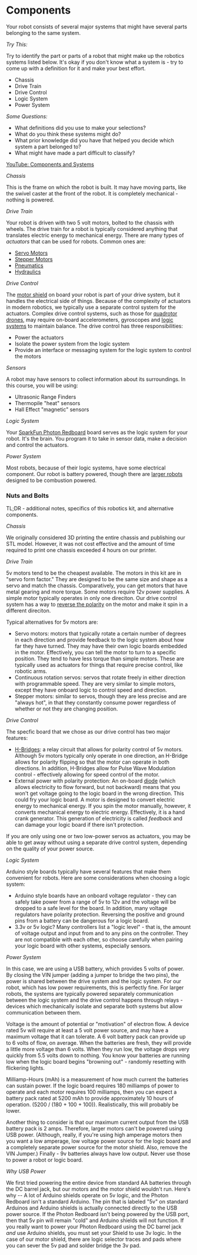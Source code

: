 # Components

Your robot consists of several major systems that might have several parts belonging to the same system. 

_*Try This:*_

Try to identify the part or parts of a robot that might make up the robotics systems listed below. It's okay if you don't know what a system is - try to come up with a definition for it and make your best effort.

- Chassis
- Drive Train
- Drive Control
- Logic System
- Power System

_*Some Questions:*_

- What definitions did you use to make your selections? 
- What do you think these systems might do? 
- What prior knowledge did you have that helped you decide which system a part belonged to? 
- What might have made a part difficult to classify?

[YouTube: Components and Systems](https://www.youtube.com/watch?v=ahPsGrApbpg)

_*Chassis*_

This is the frame on which the robot is built. It may have moving parts, like the swivel caster at the front of the robot. It is completely mechanical - nothing is powered.

_*Drive Train*_

Your robot is driven with two 5 volt motors, bolted to the chassis with wheels. The drive train for a robot is typically considered anything that translates electric energy to mechanical energy. There are many types of _actuators_ that can be used for robots. Common ones are:

- [Servo Motors](https://en.wikipedia.org/wiki/Servomotor)
- [Stepper Motors](https://en.wikipedia.org/wiki/Stepper_motor)
- [Pneumatics](https://en.wikipedia.org/wiki/Pneumatics)
- [Hydraulics](https://en.wikipedia.org/wiki/Hydraulics)

_*Drive Control*_

The [motor shield](https://www.adafruit.com/products/1438) on board your robot is part of your drive system, but it handles the electrical side of things. Because of the complexity of actuators in modern robotics, we typically use a separate control system for the actuators. Complex drive control systems, such as those for [quadrotor drones](https://www.youtube.com/watch?v=geqip_0Vjec), may require on-board accelerometers, gyroscopes and [logic systems](https://www.youtube.com/watch?v=UR0hOmjaHp0) to maintain balance. The drive control has three responsibilities:

- Power the actuators
- Isolate the power system from the logic system
- Provide an interface or messaging system for the logic system to control the motors

_*Sensors*_

A robot may have sensors to collect information about its surroundings. In this course, you will be using:

- Ultrasonic Range Finders
- Thermopile "heat" sensors
- Hall Effect "magnetic" sensors

_*Logic System*_

Your [SparkFun Photon Redboard](https://www.youtube.com/watch?v=RP2ow-N9VD0) board serves as the logic system for your robot. It's the brain. You program it to take in sensor data, make a decision and control the actuators.

_*Power System*_

Most robots, because of their logic systems, have some electrical component. Our robot is battery powered, though there are [larger robots](https://www.youtube.com/watch?v=wE3fmFTtP9g) designed to be combustion powered.

### Nuts and Bolts

TL;DR - additional notes, specifics of this robotics kit, and alternative components.

_*Chassis*_

We originally considered 3D printing the entire chassis and publishing our STL model. However, it was not cost effective and the amount of time required to print one chassis exceeded 4 hours on our printer.

_*Drive Train*_

5v motors tend to be the cheapest available. The motors in this kit are in "servo form factor." They are designed to be the same size and shape as a servo and match the chassis. Comparatively, you can get motors that have metal gearing and more torque. Some motors require 12v power supplies. A simple motor typically operates in only one direciton. Our drive control system has a way to [reverse the polarity](https://www.youtube.com/watch?v=QDaCMhKPGys) on the motor and make it spin in a different direciton.

Typical alternatives for 5v motors are:

-  Servo motors: motors that typically rotate a certain number of degrees in each direction and provide feedback to the logic system about how far they have turned. They may have their own logic boards embedded in the motor. Effectively, you can tell the motor to turn to a specific position. They tend to have less torque than simple motors. These are typically used as actuators for things that require precise control, like robotic arms.
-  Continuous rotation servos: servos that rotate freely in either direction with programmable speed. They are very similar to simple motors, except they have onboard logic to control speed and direction.
-  Stepper motors: similar to servos, though they are less precise and are "always hot", in that they constantly consume power regardless of whether or not they are changing position.

_*Drive Control*_

The specfic board that we chose as our drive control has two major features:

- [H-Bridges](https://en.wikipedia.org/wiki/H_bridge): a relay circuit that allows for polarity control of 5v motors. Although 5v motors typically only operate in one direction, an H-Bridge allows for polarity flipping so that the motor can operate in both directions. In addition, H-Bridges allow for Pulse Wave Modulation control - effectively allowing for speed control of the motor.
- External power with polarity protection: An on-board [diode](https://en.wikipedia.org/wiki/Diode) (which allows electricity to flow forward, but not backward) means that you won't get voltage going to the logic board in the wrong direction. This could fry your logic board. A motor is designed to convert electric energy to mechanical energy. If you spin the motor manually, however, it converts mechanical energy to electric energy. Effectively, it is a hand crank generator. This generation of electricity is called _feedback_ and can damage your logic board if there isn't protection.

If you are only using one or two low-power servos as actuators, you may be able to get away without using a separate drive control system, depending on the quality of your power source.

_*Logic System*_

Arduino style boards typically have several features that make them convenient for robots. Here are some considerations when choosing a logic system:

- Arduino style boards have an onboard voltage regulator - they can safely take power from a range of 5v to 12v and the voltage will be dropped to a safe level for the board. In addition, many voltage regulators have polarity protection. Reversing the positive and ground pins from a battery can be dangerous for a logic board.
- 3.3v or 5v logic? Many controllers list a "logic level" - that is, the amount of voltage output and input from and to any pins on the controller. They are not compatible with each other, so choose carefully when pairing your logic board with other systems, especially sensors. 
 
_*Power System*_

In this case, we are using a USB battery, which provides 5 volts of power. By closing the VIN jumper (adding a jumper to bridge the two pins), the power is shared between the drive system and the logic system. For our robot, which has low power requirements, this is perfectly fine. For larger robots, the systems are typically powered separately communication between the logic system and the drive control happens through relays - devices which mechanically isolate and separate both systems but allow communication between them.

Voltage is the amount of potential or "motivation" of electron flow. A device rated 5v will require at least a 5 volt power source, and may have a maximum voltage that it can tolerate. A 6 volt battery pack can provide up to 6 volts of flow, on average. When the batteries are fresh, they will provide a little more voltage than 6 volts. When they run low, the voltage drops very quickly from 5.5 volts down to nothing. You know your batteries are running low when the logic board begins "browning out" - randomly resetting with flickering lights.

Milliamp-Hours (mAh) is a measurement of how much current the batteries can sustain power. If the logic board requires 180 milliamps of power to operate and each motor requires 100 milliamps, then you can expect a battery pack rated at 5200 mAh to provide approximately 10 hours of operation. (5200 / (180 + 100 + 100)). Realistically, this will probably be lower. 

Another thing to consider is that our maximum current output from the USB battery pack is 2 amps. Therefore, larger motors can't be powered using USB power. (Although, really, if you're using high amperage motors then you want a low amperage, low voltage power source for the logic board and a completely separate power source for the motor shield. Also, remove the VIN Jumper.) Finally - 9v batteries always have low output. Never use those to power a robot or logic board.

_*Why USB Power*_

We first tried powering the entire device from standard AA batteries through the DC barrel jack, but our motors and the motor shield wouldn't run. Here's why -- A lot of Arduino shields operate on 5v logic, and the Photon Redboard isn't a standard Arduino. The pin that is labeled "5v" on standard Arduinos and Arduino shields is actually connected directly to the USB power source. If the Photon Redboard isn't being powered by the USB port, then that 5v pin will remain "cold" and Arduino shields will not function. If you really want to power your Photon Redboard using the DC barrel jack _and_ use Arduino shields, you must set your Shield to use 3v logic. In the case of our motor shield, there are logic selector traces and pads where you can sever the 5v pad and solder bridge the 3v pad.